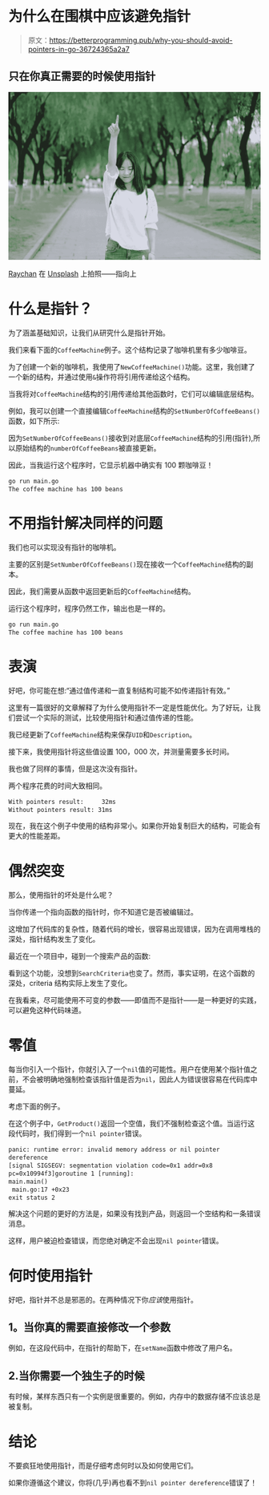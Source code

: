 # 为什么在围棋中应该避免指针

> 原文：<https://betterprogramming.pub/why-you-should-avoid-pointers-in-go-36724365a2a7>

## 只在你真正需要的时候使用指针

![](img/5722a9b7c226a6d0f936ea31bbcb162c.png)

[Raychan](https://unsplash.com/@wx1993?utm_source=unsplash&utm_medium=referral&utm_content=creditCopyText) 在 [Unsplash](https://unsplash.com/s/photos/point?utm_source=unsplash&utm_medium=referral&utm_content=creditCopyText) 上拍照——指向上

# 什么是指针？

为了涵盖基础知识，让我们从研究什么是指针开始。

我们来看下面的`CoffeeMachine`例子。这个结构记录了咖啡机里有多少咖啡豆。

为了创建一个新的咖啡机，我使用了`NewCoffeeMachine()`功能。这里，我创建了一个新的结构，并通过使用`&`操作符将引用传递给这个结构。

当我将对`CoffeeMachine`结构的引用传递给其他函数时，它们可以编辑底层结构。

例如，我可以创建一个直接编辑`CoffeeMachine`结构的`SetNumberOfCoffeeBeans()`函数，如下所示:

因为`SetNumberOfCoffeeBeans()`接收到对底层`CoffeeMachine`结构的引用(指针),所以原始结构的`numberOfCoffeeBeans`被直接更新。

因此，当我运行这个程序时，它显示机器中确实有 100 颗咖啡豆！

```
go run main.go
The coffee machine has 100 beans
```

# 不用指针解决同样的问题

我们也可以实现没有指针的咖啡机。

主要的区别是`SetNumberOfCoffeeBeans()`现在接收一个`CoffeeMachine`结构的副本。

因此，我们需要从函数中返回更新后的`CoffeeMachine`结构。

运行这个程序时，程序仍然工作，输出也是一样的。

```
go run main.go
The coffee machine has 100 beans
```

# 表演

好吧，你可能在想:“通过值传递和一直复制结构可能不如传递指针有效。”

这里有一篇很好的文章解释了为什么使用指针不一定是性能优化。为了好玩，让我们尝试一个实际的测试，比较使用指针和通过值传递的性能。

我已经更新了`CoffeeMachine`结构来保存`UID`和`Description`。

接下来，我使用指针将这些值设置 100，000 次，并测量需要多长时间。

我也做了同样的事情，但是这次没有指针。

两个程序花费的时间大致相同。

```
With pointers result:     32ms
Without pointers result: 31ms
```

现在，我在这个例子中使用的结构非常小。如果你开始复制巨大的结构，可能会有更大的性能差距。

# 偶然突变

那么，使用指针的坏处是什么呢？

当你传递一个指向函数的指针时，你不知道它是否被编辑过。

这增加了代码库的复杂性，随着代码的增长，很容易出现错误，因为在调用堆栈的深处，指针结构发生了变化。

最近在一个项目中，碰到一个搜索产品的函数:

看到这个功能，没想到`SearchCriteria`也变了。然而，事实证明，在这个函数的深处，criteria 结构实际上发生了变化。

在我看来，尽可能使用不可变的参数——即值而不是指针——是一种更好的实践，可以避免这种代码味道。

# 零值

每当你引入一个指针，你就引入了一个`nil`值的可能性。用户在使用某个指针值之前，不会被明确地强制检查该指针值是否为`nil`，因此人为错误很容易在代码库中蔓延。

考虑下面的例子。

在这个例子中，`GetProduct()`返回一个空值，我们不强制检查这个值。当运行这段代码时，我们得到一个`nil pointer`错误。

```
panic: runtime error: invalid memory address or nil pointer dereference
[signal SIGSEGV: segmentation violation code=0x1 addr=0x8 pc=0x10994f3]goroutine 1 [running]:
main.main()
 main.go:17 +0x23
exit status 2
```

解决这个问题的更好的方法是，如果没有找到产品，则返回一个空结构和一条错误消息。

这样，用户被迫检查错误，而您绝对确定不会出现`nil pointer`错误。

# 何时使用指针

好吧，指针并不总是邪恶的。在两种情况下你*应该*使用指针。

## **1。当你真的需要直接修改一个参数**

例如，在这段代码中，在指针的帮助下，在`setName`函数中修改了用户名。

## 2.当你需要一个独生子的时候

有时候，某样东西只有一个实例是很重要的。例如，内存中的数据存储不应该总是被复制。

# 结论

不要疯狂地使用指针，而是仔细考虑何时以及如何使用它们。

如果你遵循这个建议，你将(几乎)再也看不到`nil pointer dereference`错误了！